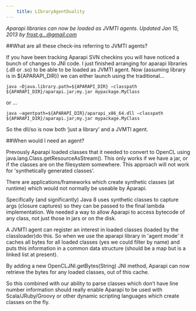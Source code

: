 ```yaml
---
    title: LIbraryAgentDuality
---
```


*Aparapi libraries can now be loaded as JVMTI agents. Updated Jan 15, 2013 by frost.g...@gmail.com*

##What are all these check-ins referring to JVMTI agents?

If you have been tracking Aparapi SVN checkins you will have noticed a bunch of changes to JNI code. I just finished arranging for aparapi libraries (.dll or .so) to be able to be loaded as JVMTI agent. Now (assuming library is in ${APARAPI_DIR}) we can either launch using the traditional...

    java –Djava.library.path=${APARAPI_DIR} –classpath ${APARAPI_DIR}/aparapi.jar;my.jar mypackage.MyClass

or ...

    java –agentpath=${APARAPI_DIR}/aparapi_x86_64.dll –classpath ${APARAPI_DIR}/aparapi.jar;my.jar mypackage.MyClass

So the dll/so is now both ‘just a library’ and a JVMTI agent.

##When would I need an agent?

Prevously Aparapi loaded classes that it needed to convert to OpenCL using java.lang.Class.getResourceAsStream(). This only works if we have a jar, or if the classes are on the filesystem somewhere. This approach will not work for 'synthetically generated classes'.

There are applications/frameworks which create synthetic classes (at runtime) which would not normally be useable by Aparapi.

Specifically (and significantly) Java 8 uses synthetic classes to capture args (closure captures) so they can be passed to the final lambda implementation. We needed a way to allow Aparapi to access bytecode of any class, not just those in jars or on the disk.

A JVMTI agent can register an interest in loaded classes (loaded by the classloader)do this. So when we use the aparapi library in 'agent mode' it caches all bytes for all loaded classes (yes we could filter by name) and puts this information in a common data structure (should be a map but is a linked list at present).

By adding a new OpenCLJNI.getBytes(String) JNI method, Aparapi can now retrieve the bytes for any loaded classes, out of this cache.

So this combined with our ability to parse classes which don’t have line number information should really enable Aparapi to be used with Scala/JRuby/Groovy or other dynamic scripting languages which create classes on the fly.
